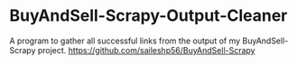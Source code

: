 # BuyAndSell-Scrapy-Output-Cleaner
A program to gather all successful links from the output of my BuyAndSell-Scrapy project.
https://github.com/saileshp56/BuyAndSell-Scrapy


